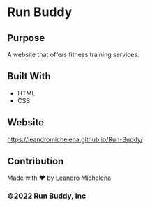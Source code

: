 # Run Buddy

## Purpose
A website that offers fitness training services.

## Built With
* HTML
* CSS

## Website
https://leandromichelena.github.io/Run-Buddy/

## Contribution
Made with ❤️ by Leandro Michelena

### ©️2022 Run Buddy, Inc 
